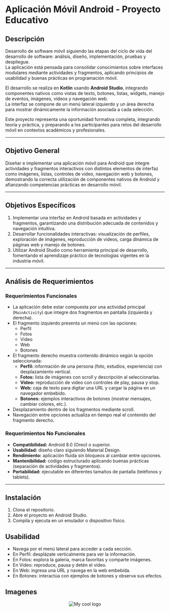 # Aplicación Móvil Android - Proyecto Educativo

## Descripción

Desarrollo de software móvil siguiendo las etapas del ciclo de vida del desarrollo de software: análisis, diseño, implementación, pruebas y despliegue.  
La aplicación está pensada para consolidar conocimientos sobre interfaces modulares mediante actividades y fragmentos, aplicando principios de usabilidad y buenas prácticas en programación móvil.

El desarrollo se realiza en **Kotlin** usando **Android Studio**, integrando componentes nativos como vistas de texto, botones, listas, widgets, manejo de eventos, imágenes, videos y navegación web.  
La interfaz se compone de un menú lateral izquierdo y un área derecha para mostrar dinámicamente la información asociada a cada selección.

Este proyecto representa una oportunidad formativa completa, integrando teoría y práctica, y preparando a los participantes para retos del desarrollo móvil en contextos académicos y profesionales.

---

## Objetivo General

Diseñar e implementar una aplicación móvil para Android que integre actividades y fragmentos interactivos con distintos elementos de interfaz como imágenes, listas, controles de video, navegación web y botones, demostrando la correcta utilización de componentes nativos de Android y afianzando competencias prácticas en desarrollo móvil.

---

## Objetivos Específicos

1. Implementar una interfaz en Android basada en actividades y fragmentos, garantizando una distribución adecuada de contenidos y navegación intuitiva.
2. Desarrollar funcionalidades interactivas: visualización de perfiles, exploración de imágenes, reproducción de videos, carga dinámica de páginas web y manejo de botones.
3. Utilizar Android Studio como herramienta principal de desarrollo, fomentando el aprendizaje práctico de tecnologías vigentes en la industria móvil.

---

## Análisis de Requerimientos

### Requerimientos Funcionales

- La aplicación debe estar compuesta por una actividad principal (`MainActivity`) que integre dos fragmentos en pantalla (izquierda y derecha).
- El fragmento izquierdo presenta un menú con las opciones:
  - Perfil
  - Fotos
  - Video
  - Web
  - Botones
- El fragmento derecho muestra contenido dinámico según la opción seleccionada:
  - **Perfil:** información de una persona (foto, estudios, experiencia) con desplazamiento vertical.
  - **Fotos:** lista de imágenes con scroll y descripción al seleccionarlas.
  - **Video:** reproducción de video con controles de play, pausa y stop.
  - **Web:** caja de texto para digitar una URL y cargar la página en un navegador embebido.
  - **Botones:** ejemplos interactivos de botones (mostrar mensajes, cambiar colores, etc.).
- Desplazamiento dentro de los fragmentos mediante scroll.
- Navegación entre opciones actualiza en tiempo real el contenido del fragmento derecho.

### Requerimientos No Funcionales

- **Compatibilidad:** Android 8.0 (Oreo) o superior.
- **Usabilidad:** diseño claro siguiendo Material Design.
- **Rendimiento:** aplicación fluida sin bloqueos al cambiar entre opciones.
- **Mantenibilidad:** código estructurado aplicando buenas prácticas (separación de actividades y fragmentos).
- **Portabilidad:** ejecutable en diferentes tamaños de pantalla (teléfonos y tablets).

---

## Instalación

1. Clona el repositorio.
2. Abre el proyecto en Android Studio.
3. Compila y ejecuta en un emulador o dispositivo físico.

## Usabilidad

- Navega por el menú lateral para acceder a cada sección.
- En Perfil: desplázate verticalmente para ver la información.
- En Fotos: explora la galería, marca favoritas y comparte imágenes.
- En Video: reproduce, pausa y detén el video.
- En Web: ingresa una URL y navega en la web embebida.
- En Botones: interactúa con ejemplos de botones y observa sus efectos.

## Imagenes

<p align="center">
  <img heigth="200" src="https://drive.google.com/uc?export=view&id=1B8cvcZzrUr_1Zt1236L1cPYozDk-pYIR" alt="My cool logo"/>
  </p>

